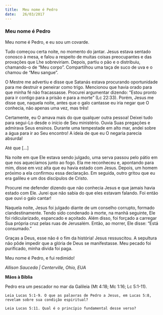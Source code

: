 ```yaml
---
title:  Meu nome é Pedro
date:   26/03/2017
---
```


### Meu nome é Pedro

Meu nome é Pedro, e eu sou um covarde.

Tudo começou certa noite, no momento do jantar. Jesus estava sentado conosco à mesa, e falou a respeito de muitas coisas preocupantes e das provações que Lhe sobreviriam. Depois, partiu o pão e o distribuiu, chamando-o de “Meu corpo”. Compartilhou uma taça de suco de uva e o chamou de “Meu sangue”.

O Mestre me advertiu e disse que Satanás estava procurando oportunidade para me destruir e peneirar como trigo. Mencionou que havia orado para que minha fé não fracassasse. Procurei argumentar dizendo: “Estou pronto para ir contigo para a prisão e para a morte” (Lc 22:33). Porém, Jesus me disse que, naquela noite, antes que o galo cantasse eu iria negar que O conhecia, não apenas uma vez, mas três!

Certamente, eu O amava mais do que qualquer outra pessoa! Deixei tudo para segui-Lo desde o início de Seu ministério. Ouvia Suas pregações e admirava Seus ensinos. Durante uma tempestade em alto mar, andei sobre a água para ir ao Seu encontro! A ideia de que eu O negaria parecia absurda!

Até que […]

Na noite em que Ele estava sendo julgado, uma serva passou pelo pátio em que nos aquecíamos junto ao fogo. Ela me reconheceu e, apontando para mim, disse em voz alta que eu havia estado com Jesus. Depois, um homem próximo a ela confirmou essa declaração. Em seguida, outro gritou que eu era galileu e um dos discípulos de Cristo.

Procurei me defender dizendo que não conhecia Jesus e que jamais havia estado com Ele. Jurei que não sabia do que eles estavam falando. Foi então que ouvi o galo cantar!

Naquela noite, Jesus foi julgado diante de um conselho corrupto, formado clandestinamente. Tendo sido condenado à morte, na manhã seguinte, Ele foi ridicularizado, espancado e açoitado. Além disso, foi forçado a carregar Sua própria cruz pelas ruas de Jerusalém. Então, ao morrer, Ele disse: “Está consumado.”

Graças a Deus, esse não é o fim da história! Jesus ressuscitou. A sepultura não pôde impedir que a glória de Deus se manifestasse. Meu pecado foi purificado, minha dívida foi paga.

Meu nome é Pedro, e fui redimido!

_Allison Sauceda | Centerville, Ohio, EUA_

**Mãos à Bíblia**

Pedro era um pescador no mar da Galileia (Mt 4:18; Mc 1:16; Lc 5:1-11).

`Leia Lucas 5:1-9. O que as palavras de Pedro a Jesus, em Lucas 5:8, revelam sobre sua condição espiritual?`

`Leia Lucas 5:11. Qual é o princípio fundamental desse verso?`